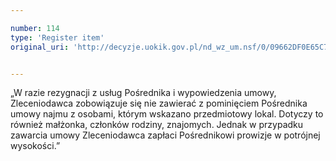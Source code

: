 ```yaml
---

number: 114
type: 'Register item'
original_uri: 'http://decyzje.uokik.gov.pl/nd_wz_um.nsf/0/09662DF0E65C7912C12572DD0032941E?OpenDocument'


---
```


„W razie rezygnacji z usług Pośrednika i wypowiedzenia umowy, Zleceniodawca zobowiązuje się nie zawierać z pominięciem Pośrednika umowy najmu z osobami, którym wskazano przedmiotowy lokal. Dotyczy to również małżonka, członków rodziny, znajomych. Jednak w przypadku zawarcia umowy Zleceniodawca zapłaci Pośrednikowi prowizje w potrójnej wysokości.”
